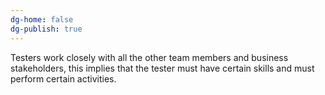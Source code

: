 ```yaml
---
dg-home: false
dg-publish: true
---
```

Testers work closely with all the other team members and business stakeholders, this implies that the tester must have certain skills and must perform certain activities.
